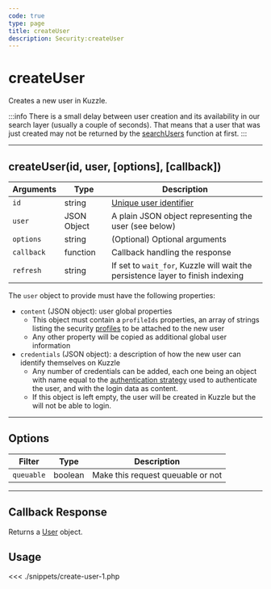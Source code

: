 ```yaml
---
code: true
type: page
title: createUser
description: Security:createUser
---
```


# createUser

Creates a new user in Kuzzle.

:::info
There is a small delay between user creation and its availability in our search layer (usually a couple of seconds).
That means that a user that was just created may not be returned by the [searchUsers](/sdk/php/3/core-classes/security/search-users) function at first.
:::

---

## createUser(id, user, [options], [callback])

| Arguments  | Type        | Description                                                                                                                  |
| ---------- | ----------- | ---------------------------------------------------------------------------------------------------------------------------- |
| `id`       | string      | [Unique user identifier](/core/1/guides/essentials/user-authentication#kuzzle-user-identifier-kuid)                   |
| `user`     | JSON Object | A plain JSON object representing the user (see below)                                                                        |
| `options`  | string      | (Optional) Optional arguments                                                                                                |
| `callback` | function    | Callback handling the response                                                                                               |
| `refresh`  | string      | If set to `wait_for`, Kuzzle will wait the persistence layer to finish indexing |

The `user` object to provide must have the following properties:

- `content` (JSON object): user global properties
  - This object must contain a `profileIds` properties, an array of strings listing the security [profiles](/core/1/guides/essentials/security#users-profiles-and-roles) to be attached to the new user
  - Any other property will be copied as additional global user information
- `credentials` (JSON object): a description of how the new user can identify themselves on Kuzzle
  - Any number of credentials can be added, each one being an object with name equal to the [authentication strategy](/core/1/plugins/guides/strategies#exposing-authentication-strategies) used to authenticate the user, and with the login data as content.
  - If this object is left empty, the user will be created in Kuzzle but the will not be able to login.

---

## Options

| Filter     | Type    | Description                      
| ---------- | ------- | ---------------------------------
| `queuable` | boolean | Make this request queuable or not

---

## Callback Response

Returns a [User](/sdk/php/3/core-classes/user) object.

## Usage

<<< ./snippets/create-user-1.php
